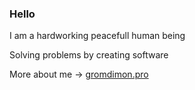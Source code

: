 ### Hello

I am a hardworking peacefull human being

Solving problems by creating software

More about me -> [gromdimon.pro](https://gromdimon.pro)
